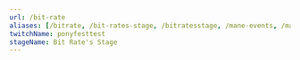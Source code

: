 ```yaml
---
url: /bit-rate
aliases: [/bitrate, /bit-rates-stage, /bitratesstage, /mane-events, /mane, /maneevents, /maneevents, /maneevent, /manevent, /main-events, /main, /mainevents, /mainevent]
twitchName: ponyfesttest
stageName: Bit Rate's Stage
---
```


